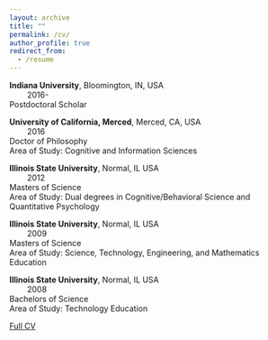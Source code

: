 ```yaml
---
layout: archive
title: ""
permalink: /cv/
author_profile: true
redirect_from:
  - /resume
---
```


**Indiana University**, Bloomington, IN, USA &nbsp; &nbsp; &nbsp; &nbsp; &nbsp; &nbsp; &nbsp; &nbsp; &nbsp; &nbsp; &nbsp; &nbsp;&nbsp; &nbsp; &nbsp; &nbsp; &nbsp; &nbsp;&nbsp; &nbsp; &nbsp; &nbsp; &nbsp; &nbsp;&nbsp; &nbsp; &nbsp; &nbsp; &nbsp; &nbsp; &nbsp;&nbsp; &nbsp; &nbsp; &nbsp;2016-<br/>Postdoctoral Scholar




**University of California, Merced**, Merced, CA, USA &nbsp; &nbsp; &nbsp; &nbsp; &nbsp; &nbsp; &nbsp; &nbsp; &nbsp; &nbsp; &nbsp; &nbsp; &nbsp; &nbsp; &nbsp; &nbsp; &nbsp; &nbsp; &nbsp; &nbsp; &nbsp;&nbsp; &nbsp; &nbsp; &nbsp;2016<br/>Doctor of Philosophy<br/>Area of Study: Cognitive and Information Sciences




**Illinois State University**, Normal, IL USA &nbsp; &nbsp; &nbsp; &nbsp; &nbsp; &nbsp; &nbsp; &nbsp; &nbsp; &nbsp; &nbsp; &nbsp; &nbsp; &nbsp; &nbsp; &nbsp; &nbsp; &nbsp; &nbsp; &nbsp; &nbsp; &nbsp; &nbsp; &nbsp;&nbsp; &nbsp; &nbsp; &nbsp; &nbsp; &nbsp; &nbsp;&nbsp; &nbsp; &nbsp; &nbsp;2012<br/>Masters of Science<br/>Area of Study: Dual degrees in Cognitive/Behavioral Science and Quantitative Psychology




**Illinois State University**, Normal, IL USA &nbsp; &nbsp; &nbsp; &nbsp; &nbsp; &nbsp; &nbsp; &nbsp; &nbsp; &nbsp; &nbsp; &nbsp; &nbsp; &nbsp; &nbsp; &nbsp; &nbsp; &nbsp; &nbsp; &nbsp; &nbsp; &nbsp; &nbsp; &nbsp;&nbsp; &nbsp; &nbsp; &nbsp; &nbsp; &nbsp; &nbsp;&nbsp; &nbsp; &nbsp; &nbsp;2009<br/>Masters of Science<br/>Area of Study: Science, Technology, Engineering, and Mathematics Education 




**Illinois State University**, Normal, IL USA &nbsp; &nbsp; &nbsp; &nbsp; &nbsp; &nbsp; &nbsp; &nbsp; &nbsp; &nbsp; &nbsp; &nbsp; &nbsp; &nbsp; &nbsp; &nbsp; &nbsp; &nbsp; &nbsp; &nbsp; &nbsp; &nbsp; &nbsp; &nbsp;&nbsp; &nbsp; &nbsp; &nbsp; &nbsp; &nbsp; &nbsp;&nbsp; &nbsp; &nbsp; &nbsp;2008<br/>Bachelors of Science<br/>Area of Study: Technology Education 


[Full CV](http://drewabney.github.io/files/Abney_CV.pdf) 
